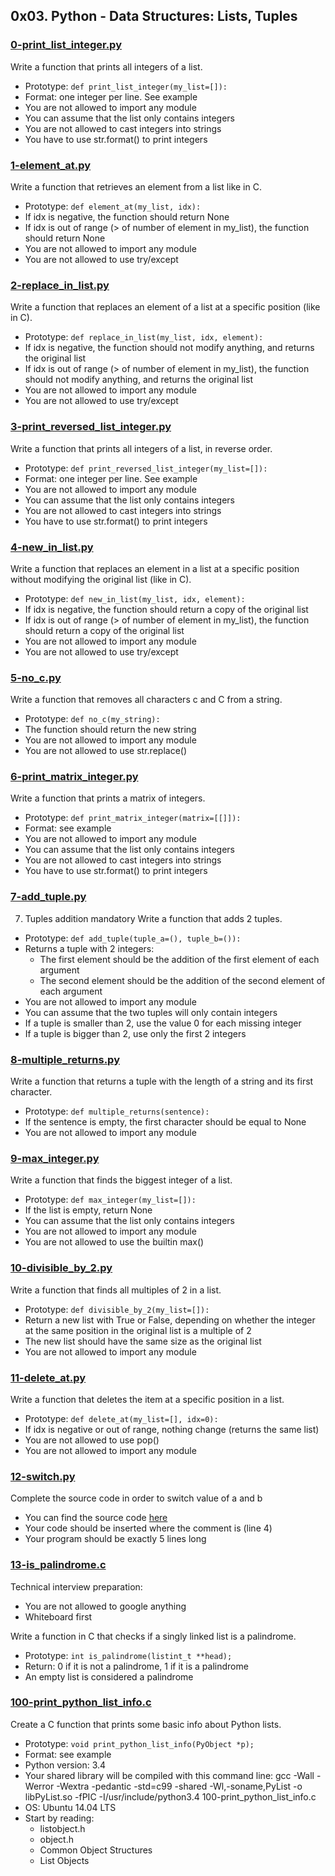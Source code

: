 ## 0x03. Python - Data Structures: Lists, Tuples

### [0-print_list_integer.py](0-print_list_integer.py)
Write a function that prints all integers of a list.

- Prototype: `def print_list_integer(my_list=[]):`
- Format: one integer per line. See example
- You are not allowed to import any module
- You can assume that the list only contains integers
- You are not allowed to cast integers into strings
- You have to use str.format() to print integers

### [1-element_at.py](1-element_at.py)
Write a function that retrieves an element from a list like in C.

- Prototype: `def element_at(my_list, idx):`
- If idx is negative, the function should return None
- If idx is out of range (> of number of element in my_list), the function should return None
- You are not allowed to import any module
- You are not allowed to use try/except

### [2-replace_in_list.py](2-replace_in_list.py)
Write a function that replaces an element of a list at a specific position (like in C).

- Prototype:  `def replace_in_list(my_list, idx, element):`
- If idx is negative, the function should not modify anything, and returns the original list
- If idx is out of range (> of number of element in my_list), the function should not modify anything, and returns the original list
- You are not allowed to import any module
- You are not allowed to use try/except

### [3-print_reversed_list_integer.py](3-print_reversed_list_integer.py)
Write a function that prints all integers of a list, in reverse order.

- Prototype: `def print_reversed_list_integer(my_list=[]):`
- Format: one integer per line. See example
- You are not allowed to import any module
- You can assume that the list only contains integers
- You are not allowed to cast integers into strings
- You have to use str.format() to print integers

### [4-new_in_list.py](4-new_in_list.py)
Write a function that replaces an element in a list at a specific position without modifying the original list (like in C).

- Prototype: `def new_in_list(my_list, idx, element):`
- If idx is negative, the function should return a copy of the original list
- If idx is out of range (> of number of element in my_list), the function should return a copy of the original list
- You are not allowed to import any module
- You are not allowed to use try/except

### [5-no_c.py](5-no_c.py)
Write a function that removes all characters c and C from a string.

- Prototype: `def no_c(my_string):`
- The function should return the new string
- You are not allowed to import any module
- You are not allowed to use str.replace()

### [6-print_matrix_integer.py](6-print_matrix_integer.py)
Write a function that prints a matrix of integers.

- Prototype: `def print_matrix_integer(matrix=[[]]):`
- Format: see example
- You are not allowed to import any module
- You can assume that the list only contains integers
- You are not allowed to cast integers into strings
- You have to use str.format() to print integers

### [7-add_tuple.py](7-add_tuple.py)
7. Tuples addition
mandatory
Write a function that adds 2 tuples.

- Prototype: `def add_tuple(tuple_a=(), tuple_b=()):`
- Returns a tuple with 2 integers:
  - The first element should be the addition of the first element of each argument
  - The second element should be the addition of the second element of each argument
- You are not allowed to import any module
- You can assume that the two tuples will only contain integers
- If a tuple is smaller than 2, use the value 0 for each missing integer
- If a tuple is bigger than 2, use only the first 2 integers

### [8-multiple_returns.py](8-multiple_returns.py)
Write a function that returns a tuple with the length of a string and its first character.

- Prototype: `def multiple_returns(sentence):`
- If the sentence is empty, the first character should be equal to None
- You are not allowed to import any module

### [9-max_integer.py](9-max_integer.py)
Write a function that finds the biggest integer of a list.

- Prototype: `def max_integer(my_list=[]):`
- If the list is empty, return None
- You can assume that the list only contains integers
- You are not allowed to import any module
- You are not allowed to use the builtin max()

### [10-divisible_by_2.py](10-divisible_by_2.py)
Write a function that finds all multiples of 2 in a list.

- Prototype: `def divisible_by_2(my_list=[]):`
- Return a new list with True or False, depending on whether the integer at the same position in the original list is a multiple of 2
- The new list should have the same size as the original list
- You are not allowed to import any module
### [11-delete_at.py](11-delete_at.py)
Write a function that deletes the item at a specific position in a list.

- Prototype: `def delete_at(my_list=[], idx=0):`
- If idx is negative or out of range, nothing change (returns the same list)
- You are not allowed to use pop()
- You are not allowed to import any module

### [12-switch.py](12-switch.py)
Complete the source code in order to switch value of a and b

- You can find the source code [here](https://intranet.alxswe.com/rltoken/9kg8R2hfPSN5pClcVAeGlA)
- Your code should be inserted where the comment is (line 4)
- Your program should be exactly 5 lines long

### [13-is_palindrome.c](13-is_palindrome.c)
Technical interview preparation:

- You are not allowed to google anything
- Whiteboard first

Write a function in C that checks if a singly linked list is a palindrome.

- Prototype: `int is_palindrome(listint_t **head);`
- Return: 0 if it is not a palindrome, 1 if it is a palindrome
- An empty list is considered a palindrome

### [100-print_python_list_info.c](100-print_python_list_info.c)
Create a C function that prints some basic info about Python lists.

- Prototype: `void print_python_list_info(PyObject *p);`
- Format: see example
- Python version: 3.4
- Your shared library will be compiled with this command line: gcc -Wall -Werror -Wextra -pedantic -std=c99 -shared -Wl,-soname,PyList -o libPyList.so -fPIC -I/usr/include/python3.4 100-print_python_list_info.c
- OS: Ubuntu 14.04 LTS
- Start by reading:
  - listobject.h
  - object.h
  - Common Object Structures
  - List Objects
